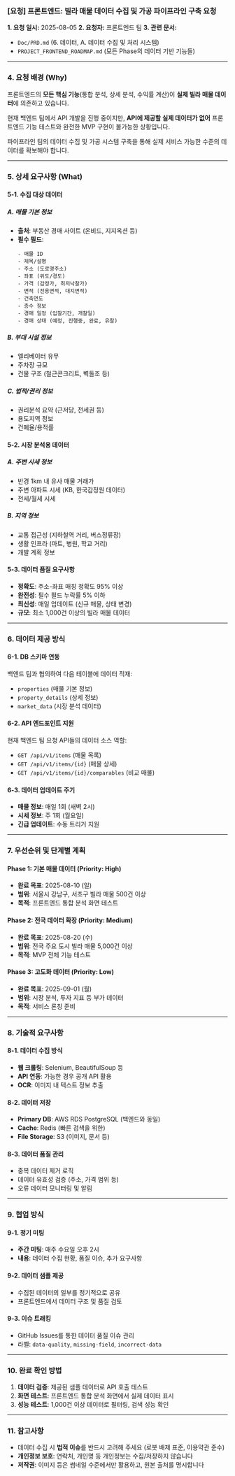 ### [요청] 프론트엔드: 빌라 매물 데이터 수집 및 가공 파이프라인 구축 요청

**1. 요청 일시:** 2025-08-05
**2. 요청자:** 프론트엔드 팀
**3. 관련 문서:**

- `Doc/PRD.md` (6. 데이터, A. 데이터 수집 및 처리 시스템)
- `PROJECT_FRONTEND_ROADMAP.md` (모든 Phase의 데이터 기반 기능들)

---

### **4. 요청 배경 (Why)**

프론트엔드의 **모든 핵심 기능**(통합 분석, 상세 분석, 수익률 계산)이 **실제 빌라 매물 데이터**에 의존하고 있습니다.

현재 백엔드 팀에서 API 개발을 진행 중이지만, **API에 제공할 실제 데이터가 없어** 프론트엔드 기능 테스트와 완전한 MVP 구현이 불가능한 상황입니다. 

파이프라인 팀의 데이터 수집 및 가공 시스템 구축을 통해 실제 서비스 가능한 수준의 데이터를 확보해야 합니다.

---

### **5. 상세 요구사항 (What)**

#### **5-1. 수집 대상 데이터**

##### **A. 매물 기본 정보**
- **출처**: 부동산 경매 사이트 (온비드, 지지옥션 등)
- **필수 필드**:
  ```
  - 매물 ID
  - 제목/설명
  - 주소 (도로명주소)
  - 좌표 (위도/경도)
  - 가격 (감정가, 최저낙찰가)
  - 면적 (전용면적, 대지면적)
  - 건축연도
  - 층수 정보
  - 경매 일정 (입찰기간, 개찰일)
  - 경매 상태 (예정, 진행중, 완료, 유찰)
  ```

##### **B. 부대 시설 정보**
- 엘리베이터 유무
- 주차장 규모
- 건물 구조 (철근콘크리트, 벽돌조 등)

##### **C. 법적/권리 정보**
- 권리분석 요약 (근저당, 전세권 등)
- 용도지역 정보
- 건폐율/용적률

#### **5-2. 시장 분석용 데이터**

##### **A. 주변 시세 정보**
- 반경 1km 내 유사 매물 거래가
- 주변 아파트 시세 (KB, 한국감정원 데이터)
- 전세/월세 시세

##### **B. 지역 정보**
- 교통 접근성 (지하철역 거리, 버스정류장)
- 생활 인프라 (마트, 병원, 학교 거리)
- 개발 계획 정보

#### **5-3. 데이터 품질 요구사항**

- **정확도**: 주소-좌표 매칭 정확도 95% 이상
- **완전성**: 필수 필드 누락률 5% 이하
- **최신성**: 매일 업데이트 (신규 매물, 상태 변경)
- **규모**: 최소 1,000건 이상의 빌라 매물 데이터

---

### **6. 데이터 제공 방식**

#### **6-1. DB 스키마 연동**
백엔드 팀과 협의하여 다음 테이블에 데이터 적재:
- `properties` (매물 기본 정보)
- `property_details` (상세 정보)
- `market_data` (시장 분석 데이터)

#### **6-2. API 엔드포인트 지원**
현재 백엔드 팀 요청 API들의 데이터 소스 역할:
- `GET /api/v1/items` (매물 목록)
- `GET /api/v1/items/{id}` (매물 상세)
- `GET /api/v1/items/{id}/comparables` (비교 매물)

#### **6-3. 데이터 업데이트 주기**
- **매물 정보**: 매일 1회 (새벽 2시)
- **시세 정보**: 주 1회 (월요일)
- **긴급 업데이트**: 수동 트리거 지원

---

### **7. 우선순위 및 단계별 계획**

#### **Phase 1: 기본 매물 데이터 (Priority: High)**
- **완료 목표**: 2025-08-10 (일)
- **범위**: 서울시 강남구, 서초구 빌라 매물 500건 이상
- **목적**: 프론트엔드 통합 분석 화면 테스트

#### **Phase 2: 전국 데이터 확장 (Priority: Medium)**
- **완료 목표**: 2025-08-20 (수)
- **범위**: 전국 주요 도시 빌라 매물 5,000건 이상
- **목적**: MVP 전체 기능 테스트

#### **Phase 3: 고도화 데이터 (Priority: Low)**
- **완료 목표**: 2025-09-01 (월)
- **범위**: 시장 분석, 투자 지표 등 부가 데이터
- **목적**: 서비스 론칭 준비

---

### **8. 기술적 요구사항**

#### **8-1. 데이터 수집 방식**
- **웹 크롤링**: Selenium, BeautifulSoup 등
- **API 연동**: 가능한 경우 공개 API 활용
- **OCR**: 이미지 내 텍스트 정보 추출

#### **8-2. 데이터 저장**
- **Primary DB**: AWS RDS PostgreSQL (백엔드와 동일)
- **Cache**: Redis (빠른 검색을 위한)
- **File Storage**: S3 (이미지, 문서 등)

#### **8-3. 데이터 품질 관리**
- 중복 데이터 제거 로직
- 데이터 유효성 검증 (주소, 가격 범위 등)
- 오류 데이터 모니터링 및 알림

---

### **9. 협업 방식**

#### **9-1. 정기 미팅**
- **주간 미팅**: 매주 수요일 오후 2시
- **내용**: 데이터 수집 현황, 품질 이슈, 추가 요구사항

#### **9-2. 데이터 샘플 제공**
- 수집된 데이터의 일부를 정기적으로 공유
- 프론트엔드에서 데이터 구조 및 품질 검토

#### **9-3. 이슈 트래킹**
- GitHub Issues를 통한 데이터 품질 이슈 관리
- 라벨: `data-quality`, `missing-field`, `incorrect-data`

---

### **10. 완료 확인 방법**

1. **데이터 검증**: 제공된 샘플 데이터로 API 호출 테스트
2. **화면 테스트**: 프론트엔드 통합 분석 화면에서 실제 데이터 표시
3. **성능 테스트**: 1,000건 이상 데이터로 필터링, 검색 성능 확인

---

### **11. 참고사항**

- 데이터 수집 시 **법적 이슈**를 반드시 고려해 주세요 (로봇 배제 표준, 이용약관 준수)
- **개인정보 보호**: 연락처, 개인명 등 개인정보는 수집/저장하지 않습니다
- **저작권**: 이미지 등은 썸네일 수준에서만 활용하고, 원본 출처를 명시합니다